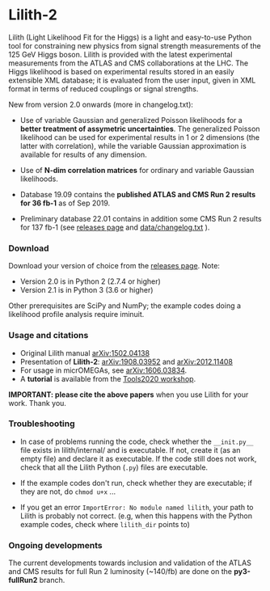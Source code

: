 # Lilith-2

Lilith (Light Likelihood Fit for the Higgs) is a light and easy-to-use Python tool for constraining new physics from signal strength measurements of the 125 GeV Higgs boson. Lilith is provided with the latest experimental measurements from the ATLAS and CMS collaborations at the LHC. The Higgs likelihood is based on experimental results stored in an easily extensible XML database; it is evaluated from the user input, given in XML format in terms of reduced couplings or signal strengths. 

New from version 2.0 onwards (more in changelog.txt):

- Use of variable Gaussian and generalized Poisson likelihoods for a __better treatment of assymetric uncertainties__. 
The generalized Poisson likelihood can be used for experimental results in 1 or 2 dimensions (the latter with correlation), while the variable Gaussian approximation is available for results of any dimension. 

- Use of __N-dim correlation matrices__ for ordinary and variable Gaussian likelihoods.

- Database 19.09 contains the __published ATLAS and CMS Run 2 results for 36 fb-1__ as of Sep 2019.

- Preliminary database 22.01 contains in addition some CMS Run 2 results for 137 fb-1 (see [releases page](https://github.com/sabinekraml/Lilith-2/releases) and [data/changelog.txt](https://github.com/sabinekraml/Lilith-2/blob/master/data/changelog.txt) ).

### Download 

Download your version of choice from the [releases page](https://github.com/sabinekraml/Lilith-2/releases). Note: 

- Version 2.0 is in Python 2 (2.7.4 or higher)
- Version 2.1 is in Python 3 (3.6 or higher)

Other prerequisites are SciPy and NumPy; 
the example codes doing a likelihood profile analysis require iminuit.


### Usage and citations

- Original Lilith manual [arXiv:1502.04138](https://arxiv.org/abs/1502.04138)
- Presentation of __Lilith-2__: [arXiv:1908.03952](https://arxiv.org/abs/1908.03952) and [arXiv:2012.11408](https://arxiv.org/abs/2012.11408)
- For usage in micrOMEGAs, see [arXiv:1606.03834](https://arxiv.org/abs/1606.03834).
- A __tutorial__ is available from the [Tools2020 workshop](https://indico.cern.ch/event/955391/contributions/4086275/).

**IMPORTANT: please cite the above papers** when you use Lilith for your work. Thank you.


### Troubleshooting

- In case of problems running the code, check whether the `__init.py__` file exists in lilith/internal/ and is executable. If not, create it (as an empty file) and declare it as executable. If the code still does not work, check that all the Lilith Python (`.py`) files are executable.  

- If the example codes don't run, check whether they are executable; if they are not, do `chmod u+x` ...

- If you get an error `ImportError: No module named lilith`, your path to Lilith is probably not correct. (e.g, when this happens with the Python example codes, check where `lilith_dir` points to)


### Ongoing developments

The current developments towards inclusion and validation of the ATLAS and CMS results for full Run 2 luminosity (~140/fb) are done on the __py3-fullRun2__ branch. 
